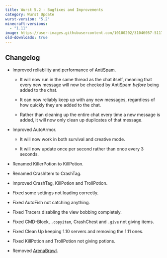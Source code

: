 ```yaml
---
title: Wurst 5.2 - Bugfixes and Improvements
category: Wurst Update
wurst-version: "5.2"
minecraft-versions:
  - "1.11"
image: https://user-images.githubusercontent.com/10100202/31046057-51173194-a5f2-11e7-9fea-ccfed62ae797.jpg
old-downloads: true
---
```

## Changelog

- Improved reliability and performance of [AntiSpam](https://wiki.wurstclient.net/antispam).

  - It will now run in the same thread as the chat itself, meaning that every new message will now be checked by AntiSpam _before_ being added to the chat.

  - It can now reliably keep up with any new messages, regardless of how quickly they are added to the chat.

  - Rather than cleaning up the entire chat every time a new message is added, it will now only clean up duplicates of that message.

- Improved AutoArmor.

  - It will now work in both survival and creative mode.

  - It will now update once per second rather than once every 3 seconds.

- Renamed KillerPotion to KillPotion.

- Renamed CrashItem to CrashTag.

- Improved CrashTag, KillPotion and TrollPotion.

- Fixed some settings not loading correctly.

- Fixed AutoFish not catching anything.

- Fixed Tracers disabling the view bobbing completely.

- Fixed CMD-Block, `.copyitem`, CrashChest and `.give` not giving items.

- Fixed Clean Up keeping 1.10 servers and removing the 1.11 ones.

- Fixed KillPotion and TrollPotion not giving potions.

- Removed [ArenaBrawl](https://wiki.wurstclient.net/arenabrawl).
